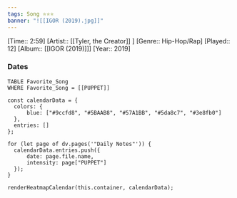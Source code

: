 ```yaml
---
tags: Song ⭐⭐⭐ 
banner: "![[IGOR (2019).jpg]]"
---
```

[Time:: 2:59]
[Artist:: [[Tyler, the Creator]] ]
[Genre:: Hip-Hop/Rap]
[Played:: 12]
[Album:: [[IGOR (2019)]]]
[Year:: 2019]
### Dates
````dataview
TABLE Favorite_Song
WHERE Favorite_Song = [[PUPPET]]
````

  ```dataviewjs
const calendarData = { 
	colors: { 
		blue: ["#9ccfd8", "#5BAAB8", "#57A1BB", "#5da8c7", "#3e8fb0"] 
	}, 
	entries: [] 
}; 

for (let page of dv.pages('"Daily Notes"')) { 
	calendarData.entries.push({ 
		date: page.file.name, 
		intensity: page["PUPPET"]
	}); 
} 

renderHeatmapCalendar(this.container, calendarData);
```
